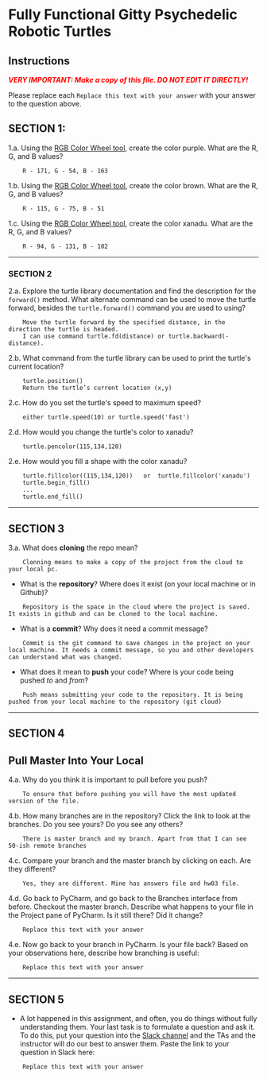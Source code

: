 # Fully Functional Gitty Psychedelic Robotic Turtles

## Instructions

**_<span style="color:red">
    VERY IMPORTANT: Make a copy of this file. DO NOT EDIT IT DIRECTLY!
</span>_**

Please replace each `Replace this text with your answer` 
with your answer to the question above.

## SECTION 1: 

1.a. Using the [RGB Color Wheel tool](https://colorspire.com/rgb-color-wheel/), create the color purple. 
     What are the R, G, and B values?

```
    R - 171, G - 54, B - 163
```

1.b. Using the [RGB Color Wheel tool](https://colorspire.com/rgb-color-wheel/), create the color brown. 
     What are the R, G, and B values? 

```
    R - 115, G - 75, B - 51
```

1.c. Using the [RGB Color Wheel tool](https://colorspire.com/rgb-color-wheel/), create the color xanadu. 
     What are the R, G, and B values?

```
    R - 94, G - 131, B - 102
```

---

### SECTION 2

2.a. Explore the turtle library documentation and find the description for the 
     `forward()` method. What alternate command can be used to move the turtle forward, 
     besides the `turtle.forward()` command you are used to using?

```
    Move the turtle forward by the specified distance, in the direction the turtle is headed.
    I can use command turtle.fd(distance) or turtle.backward(-distance).
```

2.b. What command from the turtle library can be used to print the turtle's current 
   location?
   
```
    turtle.position()
    Return the turtle’s current location (x,y)
```

2.c. How do you set the turtle's speed to maximum speed?
   
```
    either turtle.speed(10) or turtle.speed('fast')
```

2.d. How would you change the turtle's color to xanadu? 

```
    turtle.pencolor(115,134,120)
```

2.e. How would you fill a shape with the color xanadu?

```
    turtle.fillcolor((115,134,120))   or  turtle.fillcolor('xanadu')
    turtle.begin_fill()
    ...
    turtle.end_fill()
```

---

## SECTION 3

3.a. What does **cloning** the repo mean?

```
    Clonning means to make a copy of the project from the cloud to your local pc.
```


- What is the **repository**? Where does it exist (on your local machine or in Github)?

```
    Repository is the space in the cloud where the project is saved. It exists in github and can be cloned to the local machine.
```


- What is a **commit**? Why does it need a commit message?

```
    Commit is the git command to save changes in the project on your local machine. It needs a commit message, so you and other developers can understand what was changed. 
```


- What does it mean to **push** your code? Where is your code being pushed _to_ and _from_?

```
    Push means submitting your code to the repository. It is being pushed from your local machine to the repository (git cloud)
```

---

## SECTION 4

## Pull Master Into Your Local

4.a. Why do you think it is important to pull before you push?

```
    To ensure that before pushing you will have the most updated version of the file.
```

4.b. How many branches are in the repository?
     Click the link to look at the branches. Do you see yours? Do you see any others? 
     
```
    There is master branch and my branch. Apart from that I can see 50-ish remote branches
```


4.c. Compare your branch and the master branch by clicking on each. Are they different?

```
    Yes, they are different. Mine has answers file and hw03 file.
```


4.d. Go back to PyCharm, and go back to the Branches interface from before. Checkout the 
     master branch.
     Describe what happens to your file in the Project pane of PyCharm. Is it still 
     there? Did it change?

```
    Replace this text with your answer
```


4.e. Now go back to your branch in PyCharm. Is your file back? Based on your observations
     here, describe how branching is useful:

```
    Replace this text with your answer
```

---

## SECTION 5
- A lot happened in this assignment, and often, you do things without fully 
  understanding them. Your last task is to formulate a question and ask it. 
  To do this, put your question into the [Slack channel](https://bereacs.slack.com/archives/C3QACGH8R) and the TAs and the instructor 
  will do our best to answer them. Paste the link to your question in Slack here:

```
    Replace this text with your answer
```



